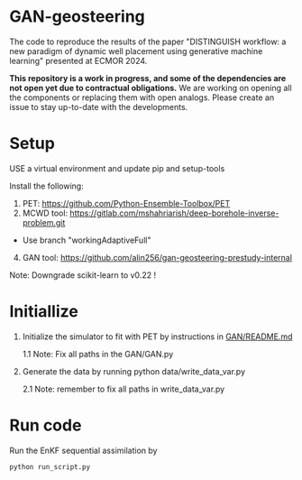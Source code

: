 # GAN-geosteering
The code to reproduce the results of the paper "DISTINGUISH workflow: a new paradigm of dynamic well placement using generative machine learning" presented at ECMOR 2024.

**This repository is a work in progress, and some of the dependencies are not open yet due to contractual obligations.** We are working on opening all the components or replacing them with open analogs. Please create an issue to stay up-to-date with the developments. 

# Setup

USE a virtual environment and update pip and setup-tools

Install the following:
1. PET: https://github.com/Python-Ensemble-Toolbox/PET
2. MCWD tool: https://gitlab.com/mshahriarish/deep-borehole-inverse-problem.git
  - Use branch "workingAdaptiveFull"
4. GAN tool: https://github.com/alin256/gan-geosteering-prestudy-internal

Note: Downgrade scikit-learn to v0.22 !

# Initiallize
1. Initialize the simulator to fit with PET by instructions in [GAN/README.md](GAN/README.md)

   1.1 Note: Fix all paths in the GAN/GAN.py
3. Generate the data by running python data/write_data_var.py

   2.1 Note: remember to fix all paths in write_data_var.py

# Run code
Run the EnKF sequential assimilation by

`
python run_script.py
`
